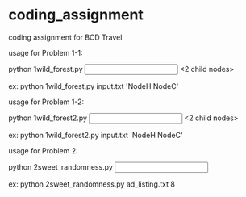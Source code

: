 # coding_assignment
coding assignment for BCD Travel

usage for Problem 1-1:

python 1wild_forest.py <input file name> <2 child nodes>

ex: python 1wild_forest.py input.txt 'NodeH NodeC'

usage for Problem 1-2:

python 1wild_forest2.py <input file name> <2 child nodes>

ex: python 1wild_forest2.py input.txt 'NodeH NodeC'

usage for Problem 2:

python 2sweet_randomness.py <input file name> <number of ads>

ex: python 2sweet_randomness.py ad_listing.txt 8
